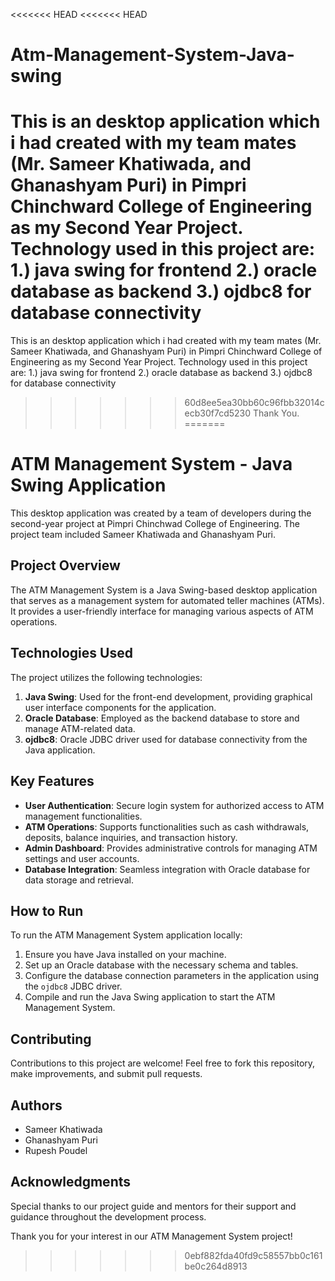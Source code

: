 <<<<<<< HEAD
<<<<<<< HEAD
# Atm-Management-System-Java-swing
This is an desktop application which i had created with my team mates (Mr. Sameer Khatiwada, and Ghanashyam Puri) in Pimpri Chinchward College of Engineering as my Second Year Project.
Technology used in this project are:
    1.) java swing for frontend
    2.) oracle database as backend
    3.) ojdbc8 for database connectivity
=======
This is an desktop application which i had created with my team mates (Mr. Sameer Khatiwada, and Ghanashyam Puri) in Pimpri Chinchward College of Engineering as my Second Year Project. 
Technology used in this project are: 
    1.) java swing for frontend 
    2.) oracle database as backend 
    3.) ojdbc8 for database connectivity 
>>>>>>> 60d8ee5ea30bb60c96fbb32014cecb30f7cd5230
Thank You.
=======
# ATM Management System - Java Swing Application

This desktop application was created by a team of developers during the second-year project at Pimpri Chinchwad College of Engineering. The project team included Sameer Khatiwada and Ghanashyam Puri.

## Project Overview

The ATM Management System is a Java Swing-based desktop application that serves as a management system for automated teller machines (ATMs). It provides a user-friendly interface for managing various aspects of ATM operations.

## Technologies Used

The project utilizes the following technologies:

1. **Java Swing**: Used for the front-end development, providing graphical user interface components for the application.
2. **Oracle Database**: Employed as the backend database to store and manage ATM-related data.
3. **ojdbc8**: Oracle JDBC driver used for database connectivity from the Java application.

## Key Features

- **User Authentication**: Secure login system for authorized access to ATM management functionalities.
- **ATM Operations**: Supports functionalities such as cash withdrawals, deposits, balance inquiries, and transaction history.
- **Admin Dashboard**: Provides administrative controls for managing ATM settings and user accounts.
- **Database Integration**: Seamless integration with Oracle database for data storage and retrieval.

## How to Run

To run the ATM Management System application locally:

1. Ensure you have Java installed on your machine.
2. Set up an Oracle database with the necessary schema and tables.
3. Configure the database connection parameters in the application using the `ojdbc8` JDBC driver.
4. Compile and run the Java Swing application to start the ATM Management System.

## Contributing

Contributions to this project are welcome! Feel free to fork this repository, make improvements, and submit pull requests.

## Authors

- Sameer Khatiwada
- Ghanashyam Puri
- Rupesh Poudel

## Acknowledgments

Special thanks to our project guide and mentors for their support and guidance throughout the development process.

Thank you for your interest in our ATM Management System project!
>>>>>>> 0ebf882fda40fd9c58557bb0c161be0c264d8913
